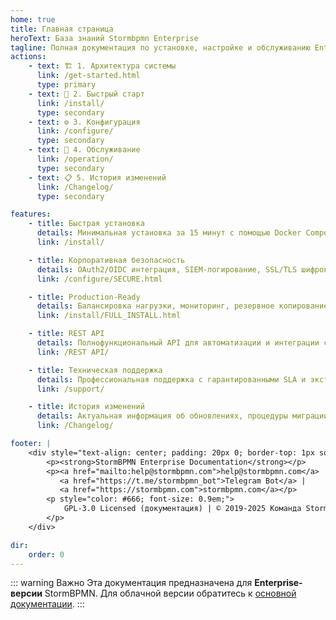 ```yaml
---
home: true
title: Главная страница
heroText: База знаний Stormbpmn Enterprise
tagline: Полная документация по установке, настройке и обслуживанию Enterprise-версии StormBPMN
actions:
    - text: 🏗️ 1. Архитектура системы
      link: /get-started.html
      type: primary
    - text: 🚀 2. Быстрый старт
      link: /install/
      type: secondary
    - text: ⚙️ 3. Конфигурация
      link: /configure/
      type: secondary
    - text: 🔧 4. Обслуживание
      link: /operation/
      type: secondary
    - text: 📋 5. История изменений
      link: /Changelog/
      type: secondary

features:
    - title: Быстрая установка
      details: Минимальная установка за 15 минут с помощью Docker Compose. Готовые конфигурации для тестирования и продакшена.
      link: /install/

    - title: Корпоративная безопасность
      details: OAuth2/OIDC интеграция, SIEM-логирование, SSL/TLS шифрование и детальные настройки безопасности.
      link: /configure/SECURE.html

    - title: Production-Ready
      details: Балансировка нагрузки, мониторинг, резервное копирование и процедуры disaster recovery.
      link: /install/FULL_INSTALL.html

    - title: REST API
      details: Полнофункциональный API для автоматизации и интеграции с внешними системами.
      link: /REST API/

    - title: Техническая поддержка
      details: Профессиональная поддержка с гарантированными SLA и экстренное реагирование.
      link: /support/

    - title: История изменений
      details: Актуальная информация об обновлениях, процедуры миграции и совместимость версий.
      link: /Changelog/

footer: |
    <div style="text-align: center; padding: 20px 0; border-top: 1px solid #eaecef; margin-top: 40px;">
        <p><strong>StormBPMN Enterprise Documentation</strong></p>
        <p><a href="mailto:help@stormbpmn.com">help@stormbpmn.com</a> | 
           <a href="https://t.me/stormbpmn_bot">Telegram Bot</a> | 
           <a href="https://stormbpmn.com">stormbpmn.com</a></p>
        <p style="color: #666; font-size: 0.9em;">
            GPL-3.0 Licensed (документация) | © 2019-2025 Команда Stormbpmn
        </p>
    </div>

dir:
    order: 0
---
```


::: warning Важно
Эта документация предназначена для **Enterprise-версии** StormBPMN. Для облачной версии обратитесь к [основной документации](https://docs.stormbpmn.com).
:::
